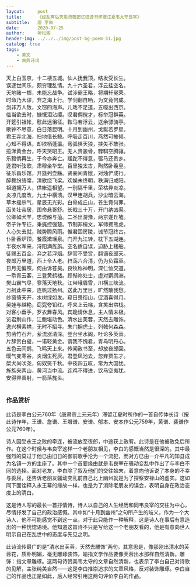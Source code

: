 ```yaml
---
layout:     post
title:      《经乱离后天恩流夜郎忆旧游书怀赠江夏韦太守良宰》
subtitle:   唐 李白
date:       2020-07-25
author:     听松阁
header-img: ../../../img/post-bg-poem-31.jpg
catalog: true
tags:
    - 美文
    - 古典诗词
---
```


天上白玉京，十二楼五城。仙人抚我顶，结发受长生。<br>
误逐世间乐，颇穷理乱情。九十六圣君，浮云挂空名。<br>
天地赌一掷，未能忘战争。试涉霸王略，将期轩冕荣。<br>
时命乃大谬，弃之海上行。学剑翻自哂，为文竟何成。<br>
剑非万人敌，文窃四海声。儿戏不足道，五噫出西京。<br>
临当欲去时，慷慨泪沾缨。叹君倜傥才，标举冠群英。<br>
开筵引祖帐，慰此远徂征。鞍马若浮云，送余骠骑亭。<br>
歌钟不尽意，白日落昆明。十月到幽州，戈鋋若罗星。<br>
君王弃北海，扫地借长鲸。呼吸走百川，燕然可摧倾。<br>
心知不得语，却欲栖蓬瀛。弯弧惧天狼，挟矢不敢张。<br>
揽涕黄金台，呼天哭昭王。无人贵骏骨，騄駬空腾骧。<br>
乐毅倘再生，于今亦奔亡。蹉跎不得意，驱马还贵乡。<br>
逢君听弦歌，肃穆坐华堂。百里独太古，陶然卧羲皇。<br>
征乐昌乐馆，开筵列壶觞。贤豪间青娥，对烛俨成行。<br>
醉舞纷绮席，清歌绕飞梁。欢娱未终朝，秩满归咸阳。<br>
祖道拥万人，供帐遥相望。一别隔千里，荣枯异炎凉。<br>
炎凉几度改，九土中横溃。汉甲连胡兵，沙尘暗云海。<br>
草木摇杀气，星辰无光彩。白骨成丘山，苍生竟何罪。<br>
函关壮帝居，国命悬哥舒。长戟三十万，开门纳凶渠。<br>
公卿如犬羊，忠谠醢与菹。二圣出游豫，两京遂丘墟。<br>
帝子许专征，秉旄控强楚。节制非桓文，军师拥熊虎。<br>
人心失去就，贼势腾风雨。惟君固房陵，诚节冠终古。<br>
仆卧香炉顶，餐霞漱瑶泉。门开九江转，枕下五湖连。<br>
半夜水军来，浔阳满旌旃。空名适自误，迫胁上楼船。<br>
徒赐五百金，弃之若浮烟。辞官不受赏，翻谪夜郎天。<br>
夜郎万里道，西上令人老。扫荡六合清，仍为负霜草。<br>
日月无偏照，何由诉苍昊。良牧称神明，深仁恤交道。<br>
一忝青云客，三登黄鹤楼。顾惭祢处士，虚对鹦鹉洲。<br>
樊山霸气尽，寥落天地秋。江带峨眉雪，川横三峡流。<br>
万舸此中来，连帆过扬州。送此万里目，旷然散我愁。<br>
纱窗倚天开，水树绿如发。窥日畏衔山，促酒喜得月。<br>
吴娃与越艳，窈窕夸铅红。呼来上云梯，含笑出帘栊。<br>
对客小垂手，罗衣舞春风。宾跪请休息，主人情未极。<br>
览君荆山作，江鲍堪动色。清水出芙蓉，天然去雕饰。<br>
逸兴横素襟，无时不招寻。朱门拥虎士，列戟何森森。<br>
剪凿竹石开，萦流涨清深。登台坐水阁，吐论多英音。<br>
片辞贵白璧，一诺轻黄金。谓我不愧君，青鸟明丹心。<br>
五色云间鹊，飞鸣天上来。传闻赦书至，却放夜郎回。<br>
暖气变寒谷，炎烟生死灰。君登凤池去，忽弃贾生才。<br>
桀犬尚吠尧，匈奴笑千秋。中夜四五叹，常为大国忧。<br>
旌旆夹两山，黄河当中流。连鸡不得进，饮马空夷犹。<br>
安得羿善射，一箭落旄头。<br>
<br>

### 作品赏析
此诗是李白公元760年（唐肃宗上元元年）滞留江夏时所作的一首自传体长诗（按此诗作年，王谱、詹谱、王增谱、安谱、郁本、安本作公元759年，黄谱、裴谱作公元760年）。

诗人因受永王之败的牵连，被流放至夜郎，中途获上赦宥。此诗是在他被赦免后所作。在这个时候与韦良宰这样一个老朋友相见，李白的感慨当然是很深的。其中最强烈的莫过于他已由旧日的御前歌手沦为一个流犯，而对方已由一介平凡的知县成为名镇一方的主座了。其中一个首要缘由就是韦良宰在骚动变乱中作出了与李白不同的选择。面对老友，李白除了叙及他们的交往始末，着意向他诉说了本身的不幸与委屈，还告诉老朋友骚动变乱前自己北上幽州就是为了探察安禄山的虚实。这如同下面诠释入永王幕的缘故一样，也是为了消除老朋友的误会，表明自身在政治态度上的清白。

这是诗人写的最长一首抒情诗，诗人以自己的人生经历和同韦良宰的交往为中心，尽情抒发了自己的政治感慨。其中如“十月到幽州”之句所产生的岐义，作为一个大诗人，他不可能感觉不到这一点。对于此只能作一种解释，这是诗人在事后有意造出的一种恍惚语境。他知道这首诗不只是写给这一个老朋友看的，他是有意向世人明示自己在乱世中的态度与先见之明。

此诗流传最广的是“清水出芙蓉，天然去雕饰”两句。其意思是，像那刚出清水的芙蓉花，质朴明媚，毫无雕琢装饰，喻指文学作品要像芙蓉出水那样自然清新。雕饰：指文章雕琢。这两句诗赞美韦太守的文章自然清新，也表示了李白自己对诗歌的见解，主张纯美自然——这是李白推崇追求的文章风格，反对装饰雕琢。李白自己的作品也正是如此，后人经常引用这两句评价李白的作品。
